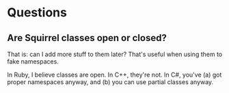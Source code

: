 # Questions

## Are Squirrel classes open or closed?

That is: can I add more stuff to them later? That's useful when using them to fake namespaces.

In Ruby, I believe classes are open. In C++, they're not. In C#, you've (a) got proper namespaces anyway, and (b) you can use partial classes anyway.
